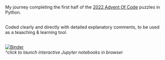 My journey completing the first half of the <a href="https://adventofcode.com/2022">2022 Advent Of Code</a> puzzles in Python.<br><br>

Coded clearly and directly with detailed explanatory comments, to be used as a teaaching & learning tool.<br><br>

[![Binder](https://mybinder.org/badge_logo.svg)](https://mybinder.org/v2/gh/alandavidgrunberg/AdventOfCode2022/HEAD)<br>
<i>^click to launch interactive Jupyter notebooks in browser</i>
